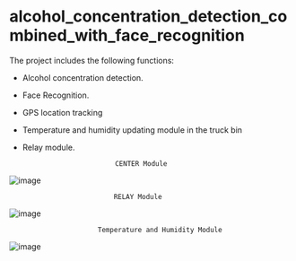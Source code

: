 # alcohol_concentration_detection_combined_with_face_recognition
The project includes the following functions:
- Alcohol concentration detection.
- Face Recognition.
- GPS location tracking
- Temperature and humidity updating module in the truck bin
- Relay module.


                             CENTER Module
![image](https://user-images.githubusercontent.com/89629398/141227540-6433f711-6faf-45d6-85b0-65a88e39aa4d.png)
 

                              RELAY Module
![image](https://user-images.githubusercontent.com/89629398/141227555-bafc2670-6a40-4987-aa26-a5d68f582e18.png)


                          Temperature and Humidity Module
![image](https://user-images.githubusercontent.com/89629398/141227569-21841fc5-9cf0-4357-b8a5-ce149b4f49e2.png)


